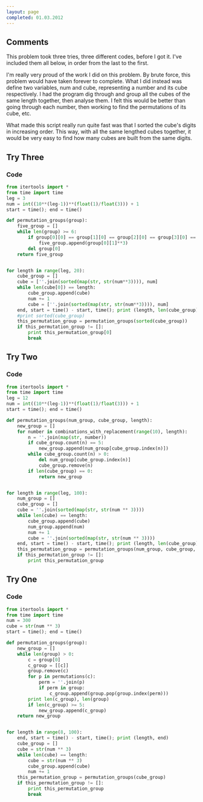 ```yaml
---
layout: page
completed: 01.03.2012
---
```


## Comments

This problem took three tries, three different codes, before I got it.  I've
included them all below, in order from the last to the first.

I'm really very proud of the work I did on this problem. By brute force, this
problem would have taken forever to complete. What I did instead was define two
variables, num and cube, representing a number and its cube respectively. I had
the program dig through and group all the cubes of the same length together,
then analyse them. I felt this would be better than going through each number,
then working to find the permutations of its cube, etc.

What made this script really run quite fast was that I sorted the cube's digits
in increasing order. This way, with all the same lengthed cubes together, it
would be very easy to find how many cubes are built from the same digits.

## Try Three

### Code

```python
from itertools import *
from time import time
leg = 3
num = int((10**(leg-1))**(float(1)/float(3))) + 1
start = time(); end = time()

def permutation_groups(group):
	five_group = []
	while len(group) >= 6:
		if group[0][0] == group[1][0] == group[2][0] == group[3][0] == group[4][0] and group[0][0] != group[5][0]:
			five_group.append(group[0][1]**3)
		del group[0]
	return five_group


for length in range(leg, 20):
	cube_group = []
	cube = [''.join(sorted(map(str, str(num**3)))), num]
	while len(cube[0]) == length:
		cube_group.append(cube)
		num += 1
		cube = [''.join(sorted(map(str, str(num**3)))), num]
	end, start = time() - start, time(); print (length, len(cube_group), end)
	#print sorted(cube_group)
	this_permutation_group = permutation_groups(sorted(cube_group))
	if this_permutation_group != []:
		print this_permutation_group[0]
		break
```

## Try Two

### Code

```python
from itertools import *
from time import time
leg = 12
num = int((10**(leg-1))**(float(1)/float(3))) + 1
start = time(); end = time()

def permutation_groups(num_group, cube_group, length):
	new_group = []
	for number in combinations_with_replacement(range(10), length):
		n = ''.join(map(str, number))
		if cube_group.count(n) == 5:
			new_group.append(num_group[cube_group.index(n)])
		while cube_group.count(n) > 0:
			del num_group[cube_group.index(n)]
			cube_group.remove(n)
		if len(cube_group) == 0:
			return new_group


for length in range(leg, 100):
	num_group = []
	cube_group = []
	cube = ''.join(sorted(map(str, str(num ** 3))))
	while len(cube) == length:
		cube_group.append(cube)
		num_group.append(num)
		num += 1
		cube = ''.join(sorted(map(str, str(num ** 3))))
	end, start = time() - start, time(); print (length, len(cube_group), end)
	this_permutation_group = permutation_groups(num_group, cube_group, length)
	if this_permutation_group != []:
		print this_permutation_group
```

## Try One

### Code

```python
from itertools import *
from time import time
num = 300
cube = str(num ** 3)
start = time(); end = time()

def permutation_groups(group):
	new_group = []
	while len(group) > 0:
		c = group[0]
		c_group = [[c]]
		group.remove(c)
		for p in permutations(c):
			perm = ''.join(p)
			if perm in group:
				c_group.append(group.pop(group.index(perm)))
		print len(c_group), len(group)
		if len(c_group) >= 5:
			new_group.append(c_group)
	return new_group


for length in range(8, 100):
	end, start = time() - start, time(); print (length, end)
	cube_group = []
	cube = str(num ** 3)
	while len(cube) == length:
		cube = str(num ** 3)
		cube_group.append(cube)
		num += 1
	this_permutation_group = permutation_groups(cube_group)
	if this_permutation_group != []:
		print this_permutation_group
		break
```
